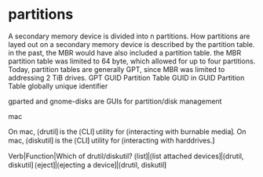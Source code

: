 # partitions

A secondary memory device is divided into n partitions.
How partitions are layed out on a secondary memory device is described by the partition table.
in the past, the MBR would have also included a partition table.
the MBR partition table was limited to 64 byte, which allowed for up to four partitions.
Today, partition tables are generally GPT, since MBR was limited to addressing 2 TiB drives.
GPT  GUID Partition Table
GUID in GUID Partition Table  globally unique identifier

gparted and gnome-disks are GUIs for partition/disk management

mac

On mac, ⟮drutil⟯ is the ⟮CLI⟯ utility for ⟮interacting with burnable media⟯. 
On mac, ⟮diskutil⟯ is the ⟮CLI⟯ utility for ⟮interacting with harddrives.⟯ 

Verb|Function|Which of drutil/diskutil?
⟮list⟯|⟮list attached devices⟯|⟮drutil, diskutil⟯
⟮eject⟯|⟮ejecting a device⟯|⟮drutil, diskutil⟯